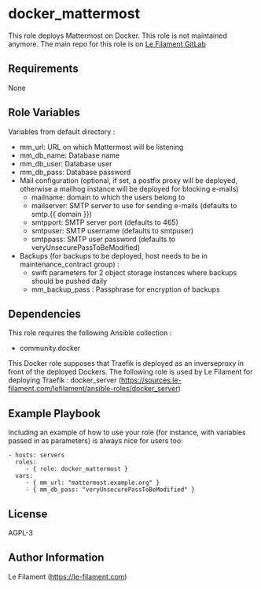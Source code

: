 docker_mattermost
=================

This role deploys Mattermost on Docker. This role is not maintained anymore.
The main repo for this role is on [Le Filament GitLab](https://sources.le-filament.com/lefilament/ansible-roles/docker_mattermost.git)

Requirements
------------

None

Role Variables
--------------

Variables from default directory :
* mm_url: URL on which Mattermost will be listening
* mm_db_name: Database name
* mm_db_user: Database user
* mm_db_pass: Database password
* Mail configuration (optional, if set, a postfix proxy will be deployed, otherwise a mailhog instance will be deployed for blocking e-mails)
  * mailname: domain to which the users belong to
  * mailserver: SMTP server to use for sending e-mails (defaults to smtp.{{ domain }})
  * smtpport: SMTP server port (defaults to 465)
  * smtpuser: SMTP username (defaults to smtpuser)
  * smtppass: SMTP user password (defaults to veryUnsecurePassToBeModified)
* Backups (for backups to be deployed, host needs to be in maintenance_contract group) :
  * swift parameters for 2 object storage instances where backups should be pushed daily
  * mm_backup_pass : Passphrase for encryption of backups


Dependencies
------------

This role requires the following Ansible collection :
* community.docker

This Docker role supposes that Traefik is deployed as an inverseproxy in front of the deployed Dockers.
The following role is used by Le Filament for deploying Traefik : docker_server (https://sources.le-filament.com/lefilament/ansible-roles/docker_server)

Example Playbook
----------------

Including an example of how to use your role (for instance, with variables passed in as parameters) is always nice for users too:

    - hosts: servers
      roles:
         - { role: docker_mattermost }
      vars:
         - { mm_url: "mattermost.example.org" }
         - { mm_db_pass: "veryUnsecurePassToBeModified" }

License
-------

AGPL-3

Author Information
------------------

Le Filament (https://le-filament.com)
